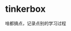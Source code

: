 




















































































































































# tinkerbox
啥都搞点，记录点别的学习过程
